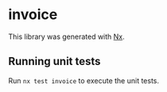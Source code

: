 # invoice

This library was generated with [Nx](https://nx.dev).

## Running unit tests

Run `nx test invoice` to execute the unit tests.
